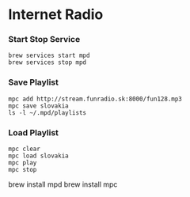 Internet Radio
==============

### Start Stop Service 
```
brew services start mpd
brew services stop mpd
```


### Save Playlist 
```
mpc add http://stream.funradio.sk:8000/fun128.mp3
mpc save slovakia
ls -l ~/.mpd/playlists
```



### Load Playlist
```
mpc clear
mpc load slovakia 
mpc play
mpc stop 
```


brew install mpd
brew install mpc

